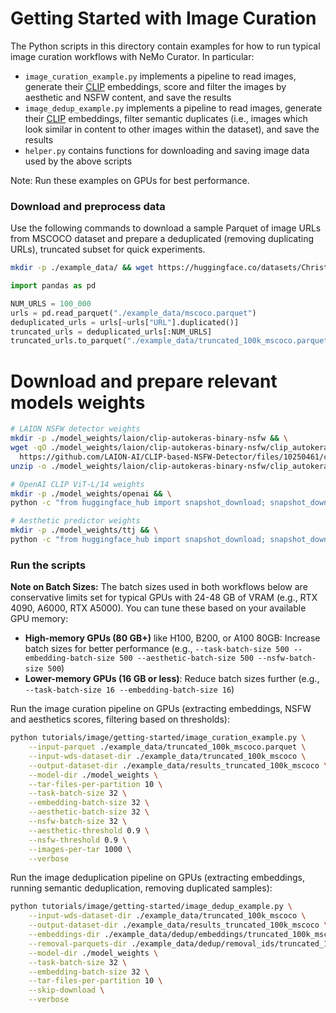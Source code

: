 # Getting Started with Image Curation

The Python scripts in this directory contain examples for how to run typical image curation workflows with NeMo Curator. In particular:

- `image_curation_example.py` implements a pipeline to read images, generate their [CLIP](https://huggingface.co/docs/transformers/en/model_doc/clip) embeddings, score and filter the images by aesthetic and NSFW content, and save the results
- `image_dedup_example.py` implements a pipeline to read images, generate their [CLIP](https://huggingface.co/docs/transformers/en/model_doc/clip) embeddings, filter semantic duplicates (i.e., images which look similar in content to other images within the dataset), and save the results
- `helper.py` contains functions for downloading and saving image data used by the above scripts

Note: Run these examples on GPUs for best performance.

### Download and preprocess data

Use the following commands to download a sample Parquet of image URLs from MSCOCO dataset and prepare a deduplicated (removing duplicating URLs), truncated subset for quick experiments.

```bash
mkdir -p ./example_data/ && wget https://huggingface.co/datasets/ChristophSchuhmann/MS_COCO_2017_URL_TEXT/resolve/main/mscoco.parquet -O ./example_data/mscoco.parquet
```

```python
import pandas as pd

NUM_URLS = 100_000
urls = pd.read_parquet("./example_data/mscoco.parquet")
deduplicated_urls = urls[~urls["URL"].duplicated()]
truncated_urls = deduplicated_urls[:NUM_URLS]
truncated_urls.to_parquet("./example_data/truncated_100k_mscoco.parquet")
```

# Download and prepare relevant models weights


```bash
# LAION NSFW detector weights
mkdir -p ./model_weights/laion/clip-autokeras-binary-nsfw && \
wget -qO ./model_weights/laion/clip-autokeras-binary-nsfw/clip_autokeras_binary_nsfw.zip \
  https://github.com/LAION-AI/CLIP-based-NSFW-Detector/files/10250461/clip_autokeras_binary_nsfw.zip && \
unzip -o ./model_weights/laion/clip-autokeras-binary-nsfw/clip_autokeras_binary_nsfw.zip -d ./model_weights/laion/clip-autokeras-binary-nsfw

# OpenAI CLIP ViT-L/14 weights
mkdir -p ./model_weights/openai && \
python -c "from huggingface_hub import snapshot_download; snapshot_download('openai/clip-vit-large-patch14', local_dir='./model_weights/openai/clip-vit-large-patch14', force_download=True)"

# Aesthetic predictor weights
mkdir -p ./model_weights/ttj && \
python -c "from huggingface_hub import snapshot_download; snapshot_download('ttj/sac-logos-ava1-l14-linearMSE', local_dir='./model_weights/ttj/sac-logos-ava1-l14-linearMSE', force_download=True)"
```

### Run the scripts

**Note on Batch Sizes:** The batch sizes used in both workflows below are conservative limits set for typical GPUs with 24-48 GB of VRAM (e.g., RTX 4090, A6000, RTX A5000). You can tune these based on your available GPU memory:
- **High-memory GPUs (80 GB+)** like H100, B200, or A100 80GB: Increase batch sizes for better performance (e.g., `--task-batch-size 500 --embedding-batch-size 500 --aesthetic-batch-size 500 --nsfw-batch-size 500`)
- **Lower-memory GPUs (16 GB or less)**: Reduce batch sizes further (e.g., `--task-batch-size 16 --embedding-batch-size 16`)

Run the image curation pipeline on GPUs (extracting embeddings, NSFW and aesthetics scores, filtering based on thresholds):

```bash
python tutorials/image/getting-started/image_curation_example.py \
    --input-parquet ./example_data/truncated_100k_mscoco.parquet \
    --input-wds-dataset-dir ./example_data/truncated_100k_mscoco \
    --output-dataset-dir ./example_data/results_truncated_100k_mscoco \
    --model-dir ./model_weights \
    --tar-files-per-partition 10 \
    --task-batch-size 32 \
    --embedding-batch-size 32 \
    --aesthetic-batch-size 32 \
    --nsfw-batch-size 32 \
    --aesthetic-threshold 0.9 \
    --nsfw-threshold 0.9 \
    --images-per-tar 1000 \
    --verbose
```

Run the image deduplication pipeline on GPUs (extracting embeddings, running semantic deduplication, removing duplicated samples):

```bash
python tutorials/image/getting-started/image_dedup_example.py \
    --input-wds-dataset-dir ./example_data/truncated_100k_mscoco \
    --output-dataset-dir ./example_data/results_truncated_100k_mscoco \
    --embeddings-dir ./example_data/dedup/embeddings/truncated_100k_mscoco \
    --removal-parquets-dir ./example_data/dedup/removal_ids/truncated_100k_mscoco \
    --model-dir ./model_weights \
    --task-batch-size 32 \
    --embedding-batch-size 32 \
    --tar-files-per-partition 10 \
    --skip-download \
    --verbose
```
